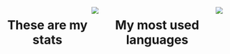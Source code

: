 <!---### Hi there 👋 -->
<div style="display: flex; flex-direction: row;">
  <h1 align="center">These are my stats</h1>
  <p align="center">
    <img src="https://github-readme-stats.vercel.app/api?username=Giock24&show_icons=true&theme=tokyonight" />
  </p>
  
  <h1 align="center">My most used languages</h1>
  <p align="center">
    <img src="https://github-readme-stats.vercel.app/api/top-langs/?username=Giock24&theme=tokyonight&layout=donut-vertical"/>
  </p>
</div>
<!--
![Giock24's GitHub stats](https://github-readme-stats.vercel.app/api?username=Giock24&show_icons=true&theme=tokyonight)
-->
<!--
[![Top Langs](https://github-readme-stats.vercel.app/api/top-langs/?username=Giock24&theme=tokyonight&layout=donut-vertical)](https://github.com/Giock24/github-readme-stats)
-->
<!--
**Giock24/Giock24** is a ✨ _special_ ✨ repository because its `README.md` (this file) appears on your GitHub profile.

Here are some ideas to get you started:

- 🔭 I’m currently working on ...
- 🌱 I’m currently learning ...
- 👯 I’m looking to collaborate on ...
- 🤔 I’m looking for help with ...
- 💬 Ask me about ...
- 📫 How to reach me: ...
- 😄 Pronouns: ...
- ⚡ Fun fact: ...
-->
